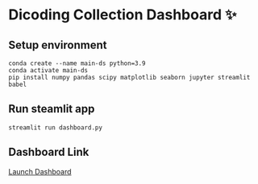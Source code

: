 # Dicoding Collection Dashboard ✨

## Setup environment
```
conda create --name main-ds python=3.9
conda activate main-ds
pip install numpy pandas scipy matplotlib seaborn jupyter streamlit babel
```

## Run steamlit app
```
streamlit run dashboard.py
```

## Dashboard Link

[Launch Dashboard](https://id-camp-projects-1-jcbiyf9fd2ellhd7uwkquk.streamlit.app)
